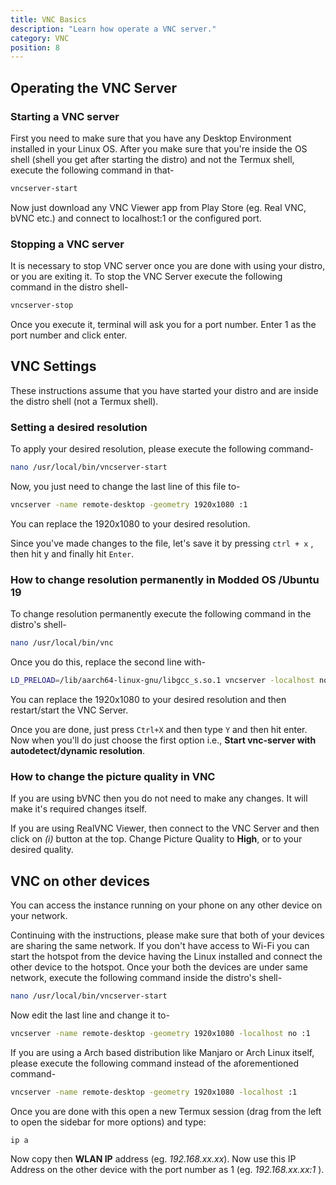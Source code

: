 ```yaml
---
title: VNC Basics
description: "Learn how operate a VNC server."
category: VNC
position: 8
---
```


## Operating the VNC Server

### Starting a VNC server

First you need to make sure that you have any Desktop Environment installed in your Linux OS. After you make sure that
you're inside the OS shell (shell you get after starting the distro) and not the Termux shell, execute the following
command in that-

```bash
vncserver-start
```

Now just download any VNC Viewer app from Play Store (eg. Real VNC, bVNC etc.) and connect to localhost:1 or the
configured port.

### Stopping a VNC server

It is necessary to stop VNC server once you are done with using your distro, or you are exiting it. To stop the VNC
Server execute the following command in the distro shell-

```bash
vncserver-stop
```

Once you execute it, terminal will ask you for a port number. Enter 1 as the port number and click enter.

## VNC Settings

<alert type="info">These instructions assume that you have started your distro and are inside the distro shell (not a
Termux shell).</alert>

### Setting a desired resolution

To apply your desired resolution, please execute the following command-

```bash
nano /usr/local/bin/vncserver-start
```

Now, you just need to change the last line of this file to-

```bash
vncserver -name remote-desktop -geometry 1920x1080 :1
```

<alert type="info">You can replace the 1920x1080 to your desired resolution.</alert>

Since you've made changes to the file, let's save it by pressing `ctrl + x` , then hit y and finally hit `Enter`.

### How to change resolution permanently in Modded OS /Ubuntu 19

To change resolution permanently execute the following command in the distro's shell-

```bash
nano /usr/local/bin/vnc
```

Once you do this, replace the second line with-

```bash
LD_PRELOAD=/lib/aarch64-linux-gnu/libgcc_s.so.1 vncserver -localhost no -depth 24 -name remote-desktop -geometry 1920x1080 :$PORT
```

<alert type="info">You can replace the 1920x1080 to your desired resolution and then restart/start the VNC
Server.</alert>

Once you are done, just press `Ctrl+X` and then type `Y` and then hit enter. Now when you'll do just choose the first
option i.e., **Start vnc-server with autodetect/dynamic resolution**.

### How to change the picture quality in VNC

If you are using bVNC then you do not need to make any changes. It will make it's required changes itself.

If you are using RealVNC Viewer, then connect to the VNC Server and then click on _(i)_ button at the top. Change
Picture Quality to **High**, or to your desired quality.

## VNC on other devices

<alert type="success">You can access the instance running on your phone on any other device on your network.</alert>

Continuing with the instructions, please make sure that both of your devices are sharing the same network. If you don't
have access to Wi-Fi you can start the hotspot from the device having the Linux installed and connect the other device
to the hotspot. Once your both the devices are under same network, execute the following command inside the distro's
shell-

```bash
nano /usr/local/bin/vncserver-start
```

Now edit the last line and change it to-

```bash
vncserver -name remote-desktop -geometry 1920x1080 -localhost no :1
```

<alert type="warning">If you are using a Arch based distribution like Manjaro or Arch Linux itself, please execute the
following command instead of the aforementioned command-</alert>

```bash
vncserver -name remote-desktop -geometry 1920x1080 -localhost :1
```

Once you are done with this open a new Termux session (drag from the left to open the sidebar for more options) and
type:

```
ip a
```

Now copy then **WLAN IP** address (eg. _192.168.xx.xx_). Now use this IP Address on the other device with the port
number as 1 (eg. _192.168.xx.xx:1_ ).  